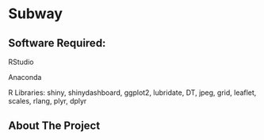 # Subway

## Software Required:

RStudio

Anaconda

R Libraries: shiny, shinydashboard, ggplot2, lubridate, DT, jpeg, grid, leaflet, scales, rlang, plyr, dplyr

## About The Project
